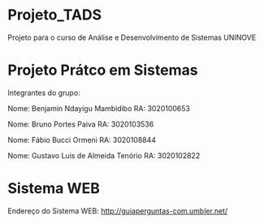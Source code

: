 # Projeto_TADS
Projeto para o curso de Análise e Desenvolvimento de Sistemas UNINOVE

# Projeto Prátco em Sistemas

Integrantes do grupo:

Nome: Benjamin Ndayigu Mambidibo RA: 3020100653

Nome: Bruno Portes Paiva RA: 3020103536

Nome: Fábio Bucci Ormeni RA: 3020108844

Nome: Gustavo Luis de Almeida Tenório RA: 3020102822

# Sistema WEB

Endereço do Sistema WEB: http://guiaperguntas-com.umbler.net/


